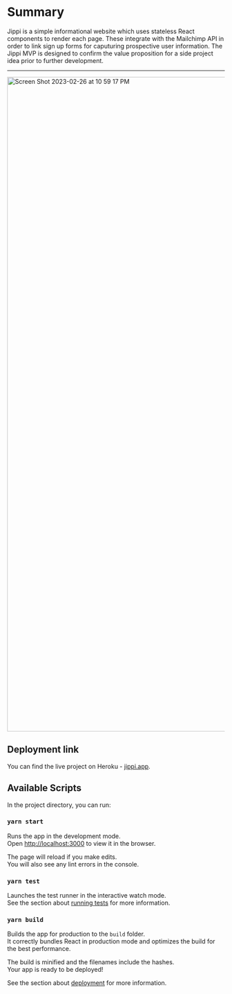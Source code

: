 # Summary

Jippi is a simple informational website which uses stateless React components to render each page. These integrate with the Mailchimp API in order to link sign up forms for caputuring prospective user information. The Jippi MVP is designed to confirm the value proposition for a side project idea prior to further development.

----------

<img width="1512" alt="Screen Shot 2023-02-26 at 10 59 17 PM" src="https://user-images.githubusercontent.com/13727615/221478173-348b1592-89b7-412d-a746-cc4e9470be4a.png">


## Deployment link

You can find the live project on Heroku - [jippi.app](https://www.jippi.app/).

## Available Scripts

In the project directory, you can run:

### `yarn start`

Runs the app in the development mode.\
Open [http://localhost:3000](http://localhost:3000) to view it in the browser.

The page will reload if you make edits.\
You will also see any lint errors in the console.

### `yarn test`

Launches the test runner in the interactive watch mode.\
See the section about [running tests](https://facebook.github.io/create-react-app/docs/running-tests) for more information.

### `yarn build`

Builds the app for production to the `build` folder.\
It correctly bundles React in production mode and optimizes the build for the best performance.

The build is minified and the filenames include the hashes.\
Your app is ready to be deployed!

See the section about [deployment](https://facebook.github.io/create-react-app/docs/deployment) for more information.
